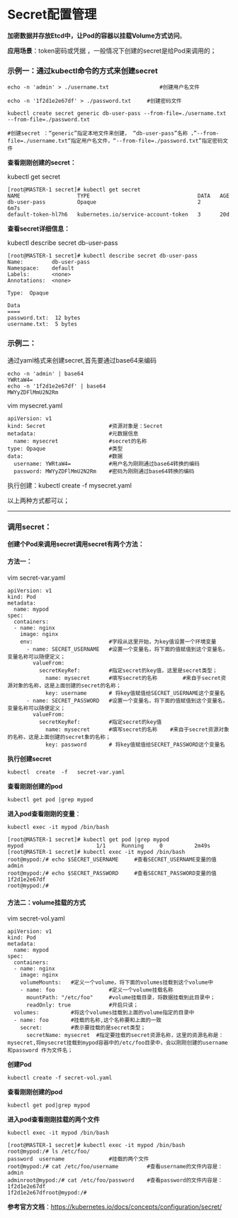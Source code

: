 # 								Secret配置管理

**加密数据并存放Etcd中，让Pod的容器以挂载Volume方式访问**。

**应用场景**：token密码或凭据  ，一般情况下创建的secret是给Pod来调用的；

### 示例一：通过kubectl命令的方式来创建secret

```shell
echo -n 'admin' > ./username.txt				#创建用户名文件

echo -n '1f2d1e2e67df' > ./password.txt		#创建密码文件

kubectl create secret generic db-user-pass --from-file=./username.txt --from-file=./password.txt

#创建secret ：“generic”指定本地文件来创建， “db-user-pass”名称 ，”--from-file=./username.txt“指定用户名文件，“--from-file=./password.txt”指定密码文件
```

**查看刚刚创建的secret：**

kubectl get secret

```shell
[root@MASTER-1 secret]# kubectl get secret
NAME                  TYPE                                  DATA   AGE
db-user-pass          Opaque                                2      6m7s
default-token-hl7h6   kubernetes.io/service-account-token   3      20d
```

**查看secret详细信息：**

kubectl describe  secret  db-user-pass

```shell
[root@MASTER-1 secret]# kubectl describe secret db-user-pass
Name:         db-user-pass
Namespace:    default
Labels:       <none>
Annotations:  <none>

Type:  Opaque

Data
====
password.txt:  12 bytes
username.txt:  5 bytes
```

### 示例二：

通过yaml格式来创建secret,首先要通过base64来编码

```shell
echo -n 'admin' | base64
YWRtaW4=
echo -n '1f2d1e2e67df' | base64
MWYyZDFlMmU2N2Rm
```

vim  mysecret.yaml

```shell
apiVersion: v1
kind: Secret					#资源对象是：Secret
metadata:                       #元数据信息
  name: mysecret                #secret的名称
type: Opaque                    #类型
data:                           #数据
  username: YWRtaW4=			#用户名为刚刚通过base64转换的编码
  password: MWYyZDFlMmU2N2Rm	#密码为刚刚通过base64转换的编码
```

 执行创建：kubectl create -f mysecret.yaml

以上两种方式都可以；

------

### 调用secret：

**创建个Pod来调用secret调用secret有两个方法：**

#### 方法一：

vim  secret-var.yaml

```shell
apiVersion: v1
kind: Pod
metadata:
  name: mypod
spec:
  containers:
  - name: nginx
    image: nginx
    env:						#字段从这里开始，为key值设置一个环境变量
      - name: SECRET_USERNAME	#设置一个变量名，将下面的值赋值到这个变量名，变量名称可以随便定义；
        valueFrom:
          secretKeyRef:			#指定secret的key值，这里是secret类型；
            name: mysecret      #填写secret的名称		#来自于secret资源对象的名称，这是上面创建的secret的名称；
            key: username		# 将key值赋值给SECRET_USERNAME这个变量名
      - name: SECRET_PASSWORD	#设置一个变量名，将下面的值赋值到这个变量名，变量名称可以随便定义；
        valueFrom:
          secretKeyRef:			#指定secret的key值
            name: mysecret	    #填写secret的名称	#来自于secret资源对象的名称，这是上面创建的secret象的名称；
            key: password		# 将key值赋值给SECRET_PASSWORD这个变量名
```
**执行创建secret**
```shell
kubectl  create  -f   secret-var.yaml
```

**查看刚刚创建的pod**
```shell
kubectl get pod |grep mypod
```
**进入pod查看刚刚的变量**：
```shell
kubectl exec -it mypod /bin/bash

[root@MASTER-1 secret]# kubectl get pod |grep mypod
mypod                       1/1     Running     0          2m49s
[root@MASTER-1 secret]# kubectl exec -it mypod /bin/bash
root@mypod:/# echo $SECRET_USERNAME		#查看SECRET_USERNAME变量的值
admin
root@mypod:/# echo $SECRET_PASSWORD		#查看SECRET_PASSWORD变量的值
1f2d1e2e67df
root@mypod:/# 
```

#### 方法二：volume挂载的方式

vim  secret-vol.yaml 

```
apiVersion: v1
kind: Pod
metadata:
  name: mypod
spec:
  containers:
  - name: nginx
    image: nginx
    volumeMounts:	#定义一个volume，将下面的volumes挂载到这个volume中
    - name: foo					#定义一个volume挂载名称
      mountPath: "/etc/foo"		#volume挂载目录，将数据挂载到此目录中；
      readOnly: true			#开启只读；
  volumes:			#将这个volumes挂载到上面的volume指定的目录中
  - name: foo		#挂载的名称,这个名称要和上面的一致
    secret:			#表示要挂载的是secret类型；
      secretName: mysecret	#指定要挂载的secret资源名称，这里的资源名称是：mysecret,将mysecret挂载到mypod容器中的/etc/foo目录中，会以刚刚创建的username和password 作为文件名；

```

**创建Pod**
```shell
kubectl create -f secret-vol.yaml 
```
**查看刚刚创建的pod**
```shell
kubectl get pod|grep mypod
```
**进入pod查看刚刚挂载的两个文件**
```shell
kubectl exec -it mypod /bin/bash

[root@MASTER-1 secret]# kubectl exec -it mypod /bin/bash
root@mypod:/# ls /etc/foo/
password  username				#挂载的两个文件
root@mypod:/# cat /etc/foo/username 		#查看username的文件内容是：admin
adminroot@mypod:/# cat /etc/foo/password 	#查看password的文件内容是：1f2d1e2e67df
1f2d1e2e67dfroot@mypod:/#   
```

**参考官方文档**：https://kubernetes.io/docs/concepts/configuration/secret/
